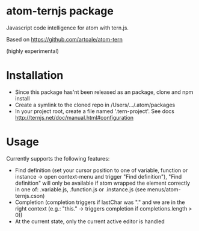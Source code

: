 # atom-ternjs package

Javascript code intelligence for atom with tern.js.

Based on https://github.com/artoale/atom-tern

(highly experimental)

# Installation

* Since this package has'nt been released as an package, clone and npm install
* Create a symlink to the cloned repo in /Users/.../.atom/packages
* In your project root, create a file named '.tern-project'. See docs http://ternjs.net/doc/manual.html#configuration

# Usage

Currently supports the following features:

* Find definition (set your cursor position to one of variable, function or instance -> open context-menu and trigger "Find definition"), "Find definition" will only be available if atom wrapped the element correctly in one of: .variable.js, .function.js or .instance.js (see menus/atom-ternjs.cson)
* Completion (completion triggers if lastChar was "." and we are in the right context (e.g.: "this." -> triggers completion if completions.length > 0))
* At the current state, only the current active editor is handled
